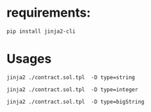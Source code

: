 # requirements:

``` pip install jinja2-cli ```

# Usages

```jinja2 ./contract.sol.tpl  -D type=string```

```jinja2 ./contract.sol.tpl  -D type=integer```

```jinja2 ./contract.sol.tpl  -D type=bigString```
